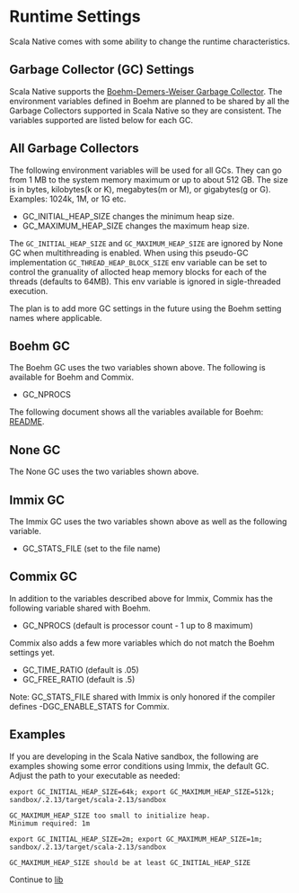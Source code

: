 # Runtime Settings

Scala Native comes with some ability to change the runtime
characteristics.

## Garbage Collector (GC) Settings

Scala Native supports the [Boehm-Demers-Weiser Garbage
Collector](https://www.hboehm.info/gc/). The environment variables
defined in Boehm are planned to be shared by all the Garbage Collectors
supported in Scala Native so they are consistent. The variables
supported are listed below for each GC.

## All Garbage Collectors

The following environment variables will be used for all GCs. They can
go from 1 MB to the system memory maximum or up to about 512 GB. The
size is in bytes, kilobytes(k or K), megabytes(m or M), or gigabytes(g
or G). Examples: 1024k, 1M, or 1G etc.

- GC_INITIAL_HEAP_SIZE changes the minimum heap size.
- GC_MAXIMUM_HEAP_SIZE changes the maximum heap size.

The `GC_INITIAL_HEAP_SIZE` and `GC_MAXIMUM_HEAP_SIZE` are ignored by None GC when multithreading is enabled. When using this pseudo-GC implementation `GC_THREAD_HEAP_BLOCK_SIZE` env variable can be set to control the granuality of allocted heap memory blocks for each of the threads (defaults to 64MB). This env variable is ignored in sigle-threaded execution.

The plan is to add more GC settings in the future using the Boehm
setting names where applicable.

## Boehm GC

The Boehm GC uses the two variables shown above. The following is
available for Boehm and Commix.

-   GC_NPROCS

The following document shows all the variables available for Boehm:
[README](https://github.com/ivmai/bdwgc/blob/master/docs/README.environment).

## None GC

The None GC uses the two variables shown above.

## Immix GC

The Immix GC uses the two variables shown above as well as the following
variable.

-   GC_STATS_FILE (set to the file name)

## Commix GC

In addition to the variables described above for Immix, Commix has the
following variable shared with Boehm.

-   GC_NPROCS (default is processor count - 1 up to 8 maximum)

Commix also adds a few more variables which do not match the Boehm
settings yet.

-   GC_TIME_RATIO (default is .05)
-   GC_FREE_RATIO (default is .5)

Note: GC_STATS_FILE shared with Immix is only honored if the compiler
defines -DGC_ENABLE_STATS for Commix.

## Examples

If you are developing in the Scala Native sandbox, the following are
examples showing some error conditions using Immix, the default GC.
Adjust the path to your executable as needed:

``` shell
export GC_INITIAL_HEAP_SIZE=64k; export GC_MAXIMUM_HEAP_SIZE=512k; sandbox/.2.13/target/scala-2.13/sandbox
```
```
GC_MAXIMUM_HEAP_SIZE too small to initialize heap.
Minimum required: 1m
```
```shell
export GC_INITIAL_HEAP_SIZE=2m; export GC_MAXIMUM_HEAP_SIZE=1m; sandbox/.2.13/target/scala-2.13/sandbox
```
```
GC_MAXIMUM_HEAP_SIZE should be at least GC_INITIAL_HEAP_SIZE
```

Continue to [lib](../lib/communitylib.md)

